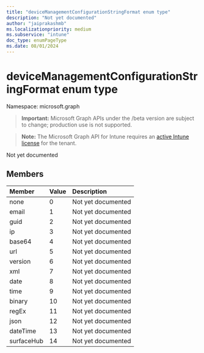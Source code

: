 ```yaml
---
title: "deviceManagementConfigurationStringFormat enum type"
description: "Not yet documented"
author: "jaiprakashmb"
ms.localizationpriority: medium
ms.subservice: "intune"
doc_type: enumPageType
ms.date: 08/01/2024
---
```


# deviceManagementConfigurationStringFormat enum type

Namespace: microsoft.graph

> **Important:** Microsoft Graph APIs under the /beta version are subject to change; production use is not supported.

> **Note:** The Microsoft Graph API for Intune requires an [active Intune license](https://go.microsoft.com/fwlink/?linkid=839381) for the tenant.

Not yet documented

## Members
|Member|Value|Description|
|:---|:---|:---|
|none|0|Not yet documented|
|email|1|Not yet documented|
|guid|2|Not yet documented|
|ip|3|Not yet documented|
|base64|4|Not yet documented|
|url|5|Not yet documented|
|version|6|Not yet documented|
|xml|7|Not yet documented|
|date|8|Not yet documented|
|time|9|Not yet documented|
|binary|10|Not yet documented|
|regEx|11|Not yet documented|
|json|12|Not yet documented|
|dateTime|13|Not yet documented|
|surfaceHub|14|Not yet documented|
